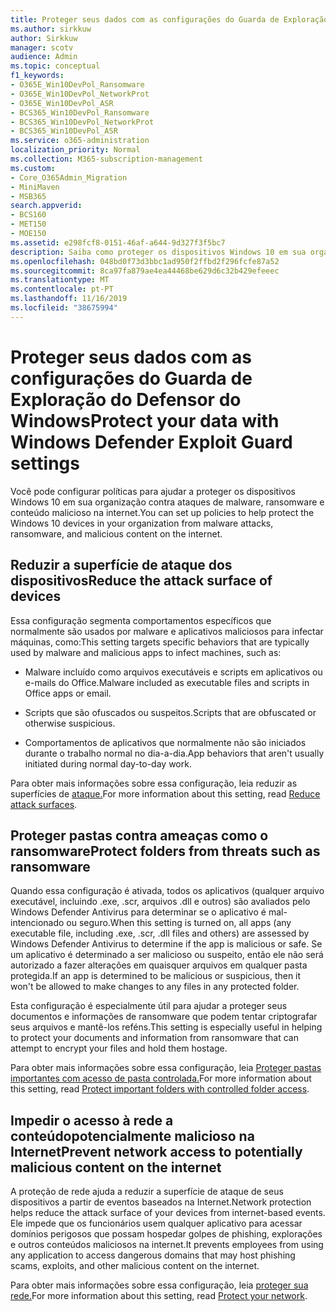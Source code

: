```yaml
---
title: Proteger seus dados com as configurações do Guarda de Exploração do Defensor do Windows
ms.author: sirkkuw
author: Sirkkuw
manager: scotv
audience: Admin
ms.topic: conceptual
f1_keywords:
- O365E_Win10DevPol_Ransomware
- O365E_Win10DevPol_NetworkProt
- O365E_Win10DevPol_ASR
- BCS365_Win10DevPol_Ransomware
- BCS365_Win10DevPol_NetworkProt
- BCS365_Win10DevPol_ASR
ms.service: o365-administration
localization_priority: Normal
ms.collection: M365-subscription-management
ms.custom:
- Core_O365Admin_Migration
- MiniMaven
- MSB365
search.appverid:
- BCS160
- MET150
- MOE150
ms.assetid: e298fcf8-0151-46af-a644-9d327f3f5bc7
description: Saiba como proteger os dispositivos Windows 10 em sua organização contra ataques de malware, ransomware e conteúdo malicioso na internet.
ms.openlocfilehash: 048bd0f73d3bbc1ad950f2ffbd2f296fcfe87a52
ms.sourcegitcommit: 8ca97fa879ae4ea44468be629d6c32b429efeeec
ms.translationtype: MT
ms.contentlocale: pt-PT
ms.lasthandoff: 11/16/2019
ms.locfileid: "38675994"
---
```

# <a name="protect-your-data-with-windows-defender-exploit-guard-settings"></a><span data-ttu-id="c2187-103">Proteger seus dados com as configurações do Guarda de Exploração do Defensor do Windows</span><span class="sxs-lookup"><span data-stu-id="c2187-103">Protect your data with Windows Defender Exploit Guard settings</span></span>

<span data-ttu-id="c2187-104">Você pode configurar políticas para ajudar a proteger os dispositivos Windows 10 em sua organização contra ataques de malware, ransomware e conteúdo malicioso na internet.</span><span class="sxs-lookup"><span data-stu-id="c2187-104">You can set up policies to help protect the Windows 10 devices in your organization from malware attacks, ransomware, and malicious content on the internet.</span></span>
  
## <a name="reduce-the-attack-surface-of-devices"></a><span data-ttu-id="c2187-105">Reduzir a superfície de ataque dos dispositivos</span><span class="sxs-lookup"><span data-stu-id="c2187-105">Reduce the attack surface of devices</span></span>

<span data-ttu-id="c2187-106">Essa configuração segmenta comportamentos específicos que normalmente são usados por malware e aplicativos maliciosos para infectar máquinas, como:</span><span class="sxs-lookup"><span data-stu-id="c2187-106">This setting targets specific behaviors that are typically used by malware and malicious apps to infect machines, such as:</span></span>
  
- <span data-ttu-id="c2187-107">Malware incluído como arquivos executáveis e scripts em aplicativos ou e-mails do Office.</span><span class="sxs-lookup"><span data-stu-id="c2187-107">Malware included as executable files and scripts in Office apps or email.</span></span>
    
- <span data-ttu-id="c2187-108">Scripts que são ofuscados ou suspeitos.</span><span class="sxs-lookup"><span data-stu-id="c2187-108">Scripts that are obfuscated or otherwise suspicious.</span></span>
    
- <span data-ttu-id="c2187-109">Comportamentos de aplicativos que normalmente não são iniciados durante o trabalho normal no dia-a-dia.</span><span class="sxs-lookup"><span data-stu-id="c2187-109">App behaviors that aren't usually initiated during normal day-to-day work.</span></span>
    
<span data-ttu-id="c2187-110">Para obter mais informações sobre essa configuração, leia reduzir as superfícies de [ataque.](https://docs.microsoft.com/windows/security/threat-protection/microsoft-defender-atp/exploit-protection)</span><span class="sxs-lookup"><span data-stu-id="c2187-110">For more information about this setting, read [Reduce attack surfaces](https://docs.microsoft.com/windows/security/threat-protection/microsoft-defender-atp/exploit-protection).</span></span>
  
## <a name="protect-folders-from-threats-such-as-ransomware"></a><span data-ttu-id="c2187-111">Proteger pastas contra ameaças como o ransomware</span><span class="sxs-lookup"><span data-stu-id="c2187-111">Protect folders from threats such as ransomware</span></span>

<span data-ttu-id="c2187-112">Quando essa configuração é ativada, todos os aplicativos (qualquer arquivo executável, incluindo .exe, .scr, arquivos .dll e outros) são avaliados pelo Windows Defender Antivirus para determinar se o aplicativo é mal-intencionado ou seguro.</span><span class="sxs-lookup"><span data-stu-id="c2187-112">When this setting is turned on, all apps (any executable file, including .exe, .scr, .dll files and others) are assessed by Windows Defender Antivirus to determine if the app is malicious or safe.</span></span> <span data-ttu-id="c2187-113">Se um aplicativo é determinado a ser malicioso ou suspeito, então ele não será autorizado a fazer alterações em quaisquer arquivos em qualquer pasta protegida.</span><span class="sxs-lookup"><span data-stu-id="c2187-113">If an app is determined to be malicious or suspicious, then it won't be allowed to make changes to any files in any protected folder.</span></span>
  
<span data-ttu-id="c2187-114">Esta configuração é especialmente útil para ajudar a proteger seus documentos e informações de ransomware que podem tentar criptografar seus arquivos e mantê-los reféns.</span><span class="sxs-lookup"><span data-stu-id="c2187-114">This setting is especially useful in helping to protect your documents and information from ransomware that can attempt to encrypt your files and hold them hostage.</span></span>
  
<span data-ttu-id="c2187-115">Para obter mais informações sobre essa configuração, leia [Proteger pastas importantes com acesso de pasta controlada.](https://docs.microsoft.com/configmgr/protect/deploy-use/create-deploy-exploit-guard-policy#bkmk_CFA)</span><span class="sxs-lookup"><span data-stu-id="c2187-115">For more information about this setting, read [Protect important folders with controlled folder access](https://docs.microsoft.com/configmgr/protect/deploy-use/create-deploy-exploit-guard-policy#bkmk_CFA).</span></span>
  
## <a name="prevent-network-access-to-potentially-malicious-content-on-the-internet"></a><span data-ttu-id="c2187-116">Impedir o acesso à rede a conteúdopotencialmente malicioso na Internet</span><span class="sxs-lookup"><span data-stu-id="c2187-116">Prevent network access to potentially malicious content on the internet</span></span>

<span data-ttu-id="c2187-117">A proteção de rede ajuda a reduzir a superfície de ataque de seus dispositivos a partir de eventos baseados na Internet.</span><span class="sxs-lookup"><span data-stu-id="c2187-117">Network protection helps reduce the attack surface of your devices from internet-based events.</span></span> <span data-ttu-id="c2187-118">Ele impede que os funcionários usem qualquer aplicativo para acessar domínios perigosos que possam hospedar golpes de phishing, explorações e outros conteúdos maliciosos na internet.</span><span class="sxs-lookup"><span data-stu-id="c2187-118">It prevents employees from using any application to access dangerous domains that may host phishing scams, exploits, and other malicious content on the internet.</span></span>
  
<span data-ttu-id="c2187-119">Para obter mais informações sobre essa configuração, leia [proteger sua rede.](https://docs.microsoft.com/configmgr/protect/deploy-use/create-deploy-exploit-guard-policy#bkmk_Nwp)</span><span class="sxs-lookup"><span data-stu-id="c2187-119">For more information about this setting, read [Protect your network](https://docs.microsoft.com/configmgr/protect/deploy-use/create-deploy-exploit-guard-policy#bkmk_Nwp).</span></span>
  

